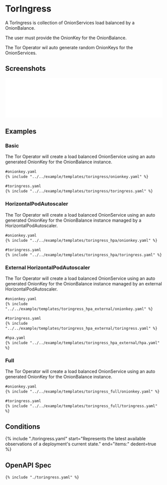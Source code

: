 # TorIngress

A TorIngress is collection of OnionServices load balanced by a OnionBalance.

The user must provide the OnionKey for the OnionBalance.

The Tor Operator wil auto generate random OnionKeys for the OnionServices.

## Screenshots

![TorIngress](./toringress.svg)

## Examples

### Basic

The Tor Operator will create a load balanced OnionService using an auto generated OnionKey for the OnionBalance instance.

```
#onionkey.yaml
{% include "../../example/templates/toringress/onionkey.yaml" %}
```

```
#toringress.yaml
{% include "../../example/templates/toringress/toringress.yaml" %}
```

### HorizontalPodAutoscaler

The Tor Operator will create a load balanced OnionService using an auto generated OnionKey for the OnionBalance instance managed by a HorizontalPodAutoscaler.

```
#onionkey.yaml
{% include "../../example/templates/toringress_hpa/onionkey.yaml" %}
```

```
#toringress.yaml
{% include "../../example/templates/toringress_hpa/toringress.yaml" %}
```

### External HorizontalPodAutoscaler

The Tor Operator will create a load balanced OnionService using an auto generated OnionKey for the OnionBalance instance managed by an external HorizontalPodAutoscaler.

```
#onionkey.yaml
{% include "../../example/templates/toringress_hpa_external/onionkey.yaml" %}
```

```
#toringress.yaml
{% include "../../example/templates/toringress_hpa_external/toringress.yaml" %}
```

```
#hpa.yaml
{% include "../../example/templates/toringress_hpa_external/hpa.yaml" %}
```

### Full

The Tor Operator will create a load balanced OnionService using an auto generated OnionKey for the OnionBalance instance.

```
#onionkey.yaml
{% include "../../example/templates/toringress_full/onionkey.yaml" %}
```

```
#toringress.yaml
{% include "../../example/templates/toringress_full/toringress.yaml" %}
```

## Conditions

{%
  include "./toringress.yaml"
  start="Represents the latest available observations of a deployment's current state."
  end="items:"
  dedent=true
%}

## OpenAPI Spec

```
{% include "./toringress.yaml" %}
```

